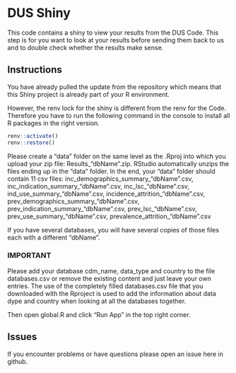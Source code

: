 
# DUS Shiny

This code contains a shiny to view your results from the DUS Code. This
step is for you want to look at your results before sending them back to
us and to double check whether the results make sense.

## Instructions

You have already pulled the update from the repository which means that
this Shiny project is already part of your R environment.

However, the renv lock for the shiny is different from the renv for the
Code. Therefore you have to run the following command in the console to
install all R packages in the right version.

``` r
renv::activate()
renv::restore()
```


Please create a “data” folder on the same level as the .Rproj into which
you upload your zip file: Results\_“dbName”.zip. RStudio automatically
unzips the files ending up in the “data” folder. In the end, your “data”
folder should contain 11 csv files:
inc_demographics_summary\_“dbName”.csv,
inc_indication_summary\_“dbName”.csv, inc_lsc\_“dbName”.csv,
ind_use_summary\_“dbName”.csv, incidence_attrition\_“dbName”.csv,
prev_demographics_summary\_“dbName”.csv,
prev_indication_summary\_“dbName”.csv, prev_lsc\_“dbName”.csv,
prev_use_summary\_“dbName”.csv, prevalence_attrition\_“dbName”.csv

If you have several databases, you will have several copies of those
files each with a different “dbName”.

### IMPORTANT

Please add your database cdm_name, data_type and country to the file
databases.csv or remove the existing content and just leave your own
entries. The use of the completely filled databases.csv file that you
downloaded with the Rproject is used to add the information about data
dype and country when looking at all the databases together.

Then open global.R and click “Run App” in the top right corner.

## Issues

If you encounter problems or have questions please open an issue here in
github.
